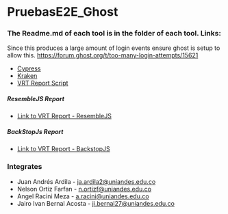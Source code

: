 # PruebasE2E_Ghost

### The Readme.md of each tool is in the folder of each tool. Links:

Since this produces a large amount of login events ensure ghost is setup to allow this.
https://forum.ghost.org/t/too-many-login-attempts/15621

- [Cypress](./Cypress_Tests_E2E/README.md)
- [Kraken](./Kraken_Tests_E2E/README.md)
- [VRT Report Script](./VRT_Scritps/README.md)

##### ResembleJS Report

- [Link to VRT Report - ResembleJS](./VRT_Scritps/results/report.html)

##### BackStopJs Report

- [Link to VRT Report - BackstopJS](https://uniandes-my.sharepoint.com/personal/ji_bernal27_uniandes_edu_co/_layouts/15/onedrive.aspx?id=%2Fpersonal%2Fji%5Fbernal27%5Funiandes%5Fedu%5Fco%2FDocuments%2FBackstopJS%20Report%20%2811%5F19%5F2023%209%5F03%5F51%20PM%29%2Ehtml&parent=%2Fpersonal%2Fji%5Fbernal27%5Funiandes%5Fedu%5Fco%2FDocuments&ga=1)

### Integrates

- Juan Andrés Ardila - ja.ardila2@uniandes.edu.co
- Nelson Ortiz Farfan - n.ortizf@uniandes.edu.co
- Angel Racini Meza - a.racini@uniandes.edu.co
- Jairo Ivan Bernal Acosta - ji.bernal27@uniandes.edu.co
